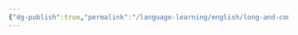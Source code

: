 ```yaml
---
{"dg-publish":true,"permalink":"/language-learning/english/long-and-complicated-sentences-learning-from-yes-minister-and-yes-prime-minister/","dgPassFrontmatter":true}
---
```


